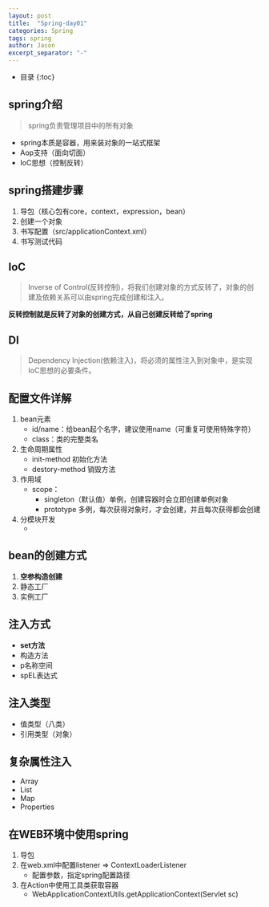 ```yaml
---
layout: post
title:  "Spring-day01"
categories: Spring
tags: spring
author: Jason
excerpt_separator: "-"
---
```


* 目录
{:toc}

## spring介绍

> spring负责管理项目中的所有对象

- spring本质是容器，用来装对象的一站式框架
- Aop支持（面向切面）
- IoC思想（控制反转）

## spring搭建步骤

1. 导包（核心包有core，context，expression，bean）
2. 创建一个对象
3. 书写配置（src/applicationContext.xml）
4. 书写测试代码

## IoC

> Inverse of Control(反转控制)，将我们创建对象的方式反转了，对象的创建及依赖关系可以由spring完成创建和注入。

**反转控制就是反转了对象的创建方式，从自己创建反转给了spring**

## DI

> Dependency Injection(依赖注入)，将必须的属性注入到对象中，是实现IoC思想的必要条件。

## 配置文件详解

1. bean元素
   - id/name：给bean起个名字，建议使用name（可重复可使用特殊字符）
   - class：类的完整类名
2. 生命周期属性
   - init-method 初始化方法
   - destory-method 销毁方法
3. 作用域
   - scope：
     - singleton（默认值）单例，创建容器时会立即创建单例对象
     - prototype 多例，每次获得对象时，才会创建，并且每次获得都会创建
4. 分模块开发
   - <import  />

## bean的创建方式

1. **空参构造创建**
2. 静态工厂
3. 实例工厂

## 注入方式

- **set方法**
- 构造方法
- p名称空间
- spEL表达式

## 注入类型

- 值类型（八类）
- 引用类型（对象）

## 复杂属性注入

- Array
- List
- Map
- Properties

## 在WEB环境中使用spring

1. 导包
2. 在web.xml中配置listener => ContextLoaderListener
   - 配置参数，指定spring配置路径
3. 在Action中使用工具类获取容器
   - WebApplicationContextUtils.getApplicationContext(Servlet sc)
